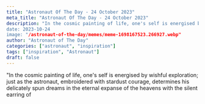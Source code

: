 ```yaml
---
title: "Astronaut Of The Day - 24 October 2023"
meta_title: "Astronaut Of The Day - 24 October 2023"
description: "In the cosmic painting of life, one's self is energised by wishful exploration; just as the astronaut, embroidered with stardust courage, determines his delicately spun dreams in the eternal expanse of the heavens with the silent earring of
date: 2023-10-24
image: "/astronaut-of-the-day/memes/meme-1698167523.266927.webp"
author: "Astronaut of The Day"
categories: ["astronaut", "inspiration"]
tags: ["inspiration", "Astronaut"]
draft: false
---
```

"In the cosmic painting of life, one's self is energised by wishful exploration; just as the astronaut, embroidered with stardust courage, determines his delicately spun dreams in the eternal expanse of the heavens with the silent earring of
        